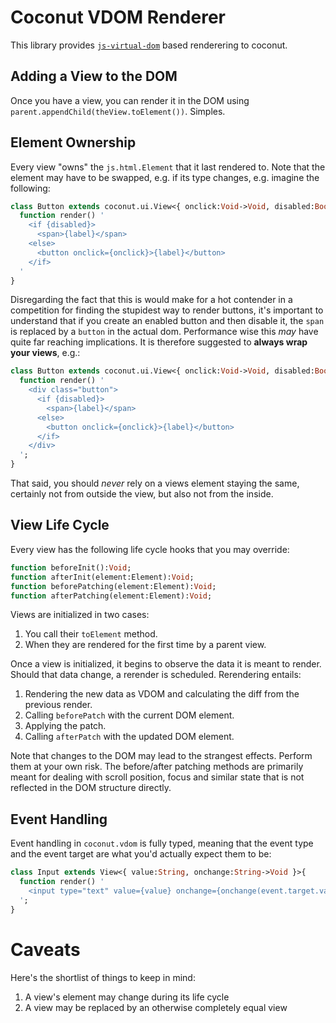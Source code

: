 # Coconut VDOM Renderer

This library provides [`js-virtual-dom`](https://github.com/back2dos/js-virtual-dom) based renderering to coconut.

## Adding a View to the DOM

Once you have a view, you can render it in the DOM using `parent.appendChild(theView.toElement())`. Simples.

## Element Ownership

Every view "owns" the `js.html.Element` that it last rendered to. Note that the element may have to be swapped, e.g. if its type changes, e.g. imagine the following:

```haxe
class Button extends coconut.ui.View<{ onclick:Void->Void, disabled:Bool, label:String }> {
  function render() '
    <if {disabled}>
      <span>{label}</span>
    <else>
      <button onclick={onclick}>{label}</button>
    </if>
  '
}
```

Disregarding the fact that this is would make for a hot contender in a competition for finding the stupidest way to render buttons, it's important to understand that if you create an enabled button and then disable it, the `span` is replaced by a `button` in the actual dom. Performance wise this *may* have quite far reaching implications. It is therefore suggested to **always wrap your views**, e.g.:

```haxe
class Button extends coconut.ui.View<{ onclick:Void->Void, disabled:Bool, label:String }> {
  function render() '
    <div class="button">
      <if {disabled}>
        <span>{label}</span>
      <else>
        <button onclick={onclick}>{label}</button>
      </if>      
    </div>
  ';
}
```

That said, you should *never* rely on a views element staying the same, certainly not from outside the view, but also not from the inside.

## View Life Cycle

Every view has the following life cycle hooks that you may override:

```haxe
function beforeInit():Void;
function afterInit(element:Element):Void;
function beforePatching(element:Element):Void;
function afterPatching(element:Element):Void;
```

Views are initialized in two cases:

1. You call their `toElement` method.
2. When they are rendered for the first time by a parent view.

Once a view is initialized, it begins to observe the data it is meant to render. Should that data change, a rerender is scheduled. Rerendering entails:

1. Rendering the new data as VDOM and calculating the diff from the previous render.
2. Calling `beforePatch` with the current DOM element.
3. Applying the patch.
4. Calling `afterPatch` with the updated DOM element.

Note that changes to the DOM may lead to the strangest effects. Perform them at your own risk. The before/after patching methods are primarily meant for dealing with scroll position, focus and similar state that is not reflected in the DOM structure directly.

## Event Handling

Event handling in `coconut.vdom` is fully typed, meaning that the event type and the event target are what you'd actually expect them to be:

```haxe
class Input extends View<{ value:String, onchange:String->Void }>{
  function render() '
    <input type="text" value={value} onchange={onchange(event.target.value)} />
  ';
}
```

# Caveats

Here's the shortlist of things to keep in mind:

1. A view's element may change during its life cycle
2. A view may be replaced by an otherwise completely equal view
